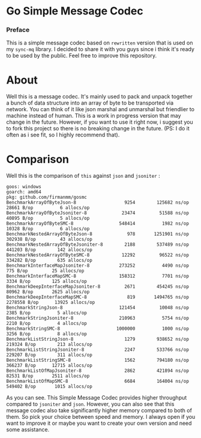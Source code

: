 # Go Simple Message Codec

### Preface
This is a simple message codec based on `rewritten` version that is used on my `sync-mq` library. I decided to share it with you guys since i think it's ready to be used by the public. Feel free to improve this repository.

# About
Well this is a message codec. It's mainly used to pack and unpack together a bunch of data structure into an array of byte to be transported via network. You can think of it like json marshal and unmarshal but friendlier to machine instead of human. This is a work in progress version that may change in the future. However, if you want to use it right now, i suggest you to fork this project so there is no breaking change in the future. (PS: I do it often as i see fit, so I highly recommend that). 

# Comparison

Well this is the comparison of `this` against `json` and `jsoniter` :

```
goos: windows
goarch: amd64
pkg: github.com/firmanmm/gosmc
BenchmarkArrayOfByteJson-8             	    9254	    125682 ns/op	   28661 B/op	       6 allocs/op
BenchmarkArrayOfByteJsoniter-8         	   23474	     51588 ns/op	   40895 B/op	       5 allocs/op
BenchmarkArrayOfByteSMC-8              	  548414	      1982 ns/op	   10328 B/op	       6 allocs/op
BenchmarkNestedArrayOfByteJson-8       	     978	   1251901 ns/op	  302938 B/op	      43 allocs/op
BenchmarkNestedArrayOfByteJsoniter-8   	    2188	    537489 ns/op	  441203 B/op	     142 allocs/op
BenchmarkNestedArrayOfByteSMC-8        	   12292	     96522 ns/op	  334282 B/op	     635 allocs/op
BenchmarkInterfaceMapJsoniter-8        	  273252	      4490 ns/op	     775 B/op	      25 allocs/op
BenchmarkInterfaceMapSMC-8             	  158312	      7701 ns/op	    3334 B/op	     125 allocs/op
BenchmarkDeepInterfaceMapJsoniter-8    	    2671	    454245 ns/op	   80962 B/op	    2625 allocs/op
BenchmarkDeepInterfaceMapSMC-8         	     819	   1494765 ns/op	 2278558 B/op	   13925 allocs/op
BenchmarkStringJson-8                  	  121454	     10048 ns/op	    2385 B/op	       5 allocs/op
BenchmarkStringJsoniter-8              	  210963	      5754 ns/op	    2210 B/op	       4 allocs/op
BenchmarkStringSMC-8                   	 1000000	      1000 ns/op	    3256 B/op	       8 allocs/op
BenchmarkListStringJson-8              	    1279	    938652 ns/op	  219324 B/op	     213 allocs/op
BenchmarkListStringJsoniter-8          	    2247	    533766 ns/op	  229207 B/op	     311 allocs/op
BenchmarkListStringSMC-8               	    1562	    794180 ns/op	  366237 B/op	   12715 allocs/op
BenchmarkListOfMapJsoniter-8           	    2862	    421894 ns/op	   82531 B/op	    2511 allocs/op
BenchmarkListOfMapSMC-8                	    6684	    164004 ns/op	  549402 B/op	    1015 allocs/op
```

As you can see. This Simple Message Codec provides higher throughput compared to `jsoniter` and `json`. However, you can also see that this message codec also take significantly higher memory compared to both of them. So pick your choice between speed and memory. I always open if you want to improve it or maybe you want to create your own version and need some assistance.
